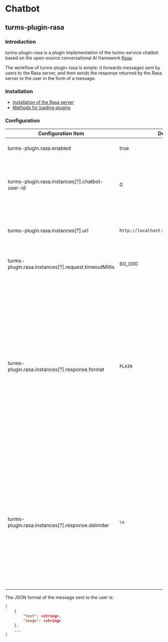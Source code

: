 # Chatbot

## turms-plugin-rasa

### Introduction

turms-plugin-rasa is a plugin implementation of the turms-service chatbot based on the open-source conversational AI framework [Rasa](https://rasa.com).

The workflow of turms-plugin-rasa is simple: it forwards messages sent by users to the Rasa server, and then sends the response returned by the Rasa server to the user in the form of a message.

### Installation

- [Installation of the Rasa server](https://rasa.com/docs/rasa/installation/installing-rasa-open-source)
- [Methods for loading plugins](https://turms-im.github.io/docs/server/development/plugin#loading-plugins)

### Configuration

| Configuration Item                                    | Default Value                                 | Description                                                  |
| ----------------------------------------------------- | --------------------------------------------- | ------------------------------------------------------------ |
| turms-plugin.rasa.enabled                             | true                                          | Whether to activate the plugin                               |
| turms-plugin.rasa.instances[?].chatbot-user-id        | 0                                             | When a user sends a message to this user ID, the message is forwarded to the Rasa server |
| turms-plugin.rasa.instances[?].url                    | `http://localhost:5005/webhooks/rest/webhook` | The address of the Rasa server that receives user messages    |
| turms-plugin.rasa.instances[?].request.timeoutMillis  | 60_000                                        | Request timeout duration (in milliseconds)                   |
| turms-plugin.rasa.instances[?].response.format        | `PLAIN`                                       | When set to `PLAIN`, the `text` field in the response from the Rasa server will be sent directly to the user as a message;<br />When set to `JSON`, the response from the Rasa server will be first serialized into JSON format text, and then sent to the user as a message. See below for the specific JSON format. |
| turms-plugin.rasa.instances[?].response.delimiter     | `\n`                                          | When `format` is set to `PLAIN` and the user sends one message to the Rasa server but the Rasa server returns multiple responses, the specified string will be used as the delimiter between the `text` fields in the responses. |

The JSON format of the message sent to the user is:

```json
[
    {
        "text": <string>,
        "image": <string>
    },
    ...
]
```